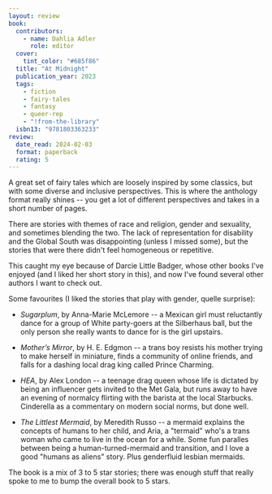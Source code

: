 ```yaml
---
layout: review
book:
  contributors:
    - name: Dahlia Adler
      role: editor
  cover:
    tint_color: "#685f86"
  title: "At Midnight"
  publication_year: 2023
  tags:
    - fiction
    - fairy-tales
    - fantasy
    - queer-rep
    - "!from-the-library"
  isbn13: "9781803363233"
review:
  date_read: 2024-02-03
  format: paperback
  rating: 5
---
```

A great set of fairy tales which are loosely inspired by some classics, but with some diverse and inclusive perspectives.
This is where the anthology format really shines -- you get a lot of different perspectives and takes in a short number of pages.

There are stories with themes of race and religion, gender and sexuality, and sometimes blending the two.
The lack of representation for disability and the Global South was disappointing (unless I missed some), but the stories that were there didn't feel homogeneous or repetitive.

This caught my eye because of Darcie Little Badger, whose other books I've enjoyed (and I liked her short story in this), and now I've found several other authors I want to check out.

Some favourites (I liked the stories that play with gender, quelle surprise):

-   *Sugarplum*, by Anna-Marie McLemore -- a Mexican girl must reluctantly dance for a group of White party-goers at the Silberhaus ball, but the only person she really wants to dance for is the girl upstairs.

-   *Mother’s Mirror*, by H. E. Edgmon -- a trans boy resists his mother trying to make herself in miniature, finds a community of online friends, and falls for a dashing local drag king called Prince Charming.

-   *HEA*, by Alex London -- a teenage drag queen whose life is dictated by being an influencer gets invited to the Met Gala, but runs away to have an evening of normalcy flirting with the barista at the local Starbucks.
    Cinderella as a commentary on modern social norms, but done well.

-   *The Littlest Mermaid*, by Meredith Russo -- a mermaid explains the concepts of humans to her child, and Aria, a "termaid" who's a trans woman who came to live in the ocean for a while.
    Some fun paralles between being a human-turned-mermaid and transition, and I love a good "humans as aliens" story.
    Plus genderfluid lesbian mermaids.

The book is a mix of 3 to 5 star stories; there was enough stuff that really spoke to me to bump the overall book to 5 stars.
